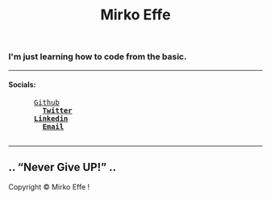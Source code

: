 <!DOCTYPE html>
<html lang="en">

<head>
  <meta charset="UTF-8">
  <meta name="author" content="Mirko Effe">
  <meta name="description" content="My First Personal Webpage">
  <link rel="icon" href="favicon.ico" type="image/x-icon">
  <link rel="stylesheet" href="css/style.css">
</head>

<body>
  <header>
    <h1>Mirko Effe</h1>
  </header>
  <main>
    <h3>I'm just learning how to code from the basic.</h3>
    <hr>
    <h4><b>Socials:</b></h4>
    <pre>
      <a href="https://github.com/mirkoeffe" target="_blank">Github</a>
        <a href="https://twitter.com/mirko_effe" target="_blank"><b>Twitter</b></a>
      <a href="https://linkedin.com/in/mirko-fede" target="_blank"><b>Linkedin</b></a>
        <a href="mailto@mirkoeffe91@gmail.com"><b>Email</b></a> 
    </pre>
  </main>
  <hr>
  <footer>
    <h2>.. <q>Never Give UP!</q> ..</h2>
    <p>Copyright &copy; Mirko Effe &excl;</p>
  </footer>
</body>

</html>